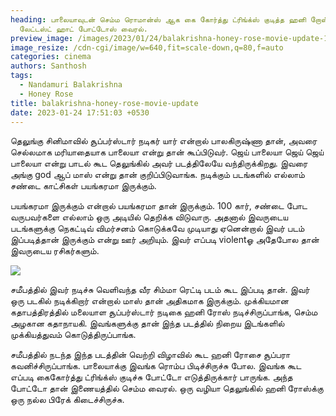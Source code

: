 ```yaml
---
heading: பாலையாவுடன் செம்ம ரொமான்ஸ் ஆக கை கோர்த்து ட்ரிங்க்ஸ் குடித்த ஹனி றோஸ்.
  லேட்டஸ்ட் ஹாட் போட்டோஸ் வைரல்.
preview_image: /images/2023/01/24/balakrishna-honey-rose-movie-update-1-.jpg
image_resize: /cdn-cgi/image/w=640,fit=scale-down,q=80,f=auto
categories: cinema
authors: Santhosh
tags:
  - Nandamuri Balakrishna
  - Honey Rose
title: balakrishna-honey-rose-movie-update
date: 2023-01-24 17:51:03 +0530
---
```



தெலுங்கு சினிமாவில் சூப்பர்ஸ்டார் நடிகர் யார் என்றால் பாலகிருஷ்ணா தான், அவரை செல்லமாக மரியாதையாக பாலையா என்று தான் கூப்பிடுவர். ஜெய் பாலையா ஜெய் ஜெய் பாலையா என்று பாடல் கூட தெலுங்கில் அவர் படத்திலேயே வந்திருக்கிறது. இவரை அங்கு god ஆப் மாஸ் என்று தான் குறிப்பிடுவாங்க. நடிக்கும் படங்களில் எல்லாம் சண்டை காட்சிகள் பயங்கரமா இருக்கும்.

பயங்கரமா இருக்கும் என்றால் பயங்கரமா தான் இருக்கும். 100 கார், சண்டை போட வருபவர்களை எல்லாம் ஒரு அடியில் தெறிக்க விடுவாரு. அதனால் இவருடைய படங்களுக்கு நெகட்டிவ் விமர்சனம் கொடுக்கவே முடியாது ஏனென்றால் இவர் படம் இப்படித்தான் இருக்கும் என்று ஊர் அறியும். இவர் எப்படி violentஓ அதேபோல தான் இவருடைய ரசிகர்களும். 

![](/images/2023/01/24/balakrishna-honey-rose-movie-update-2-.jpg)

சமீபத்தில் இவர் நடிச்சு வெளிவந்த வீர சிம்மா ரெட்டி படம் கூட இப்படி தான். இவர் ஒரு படகில் நடிக்கிறார் என்றால் மாஸ் தான் அதிகமாக இருக்கும். முக்கியமான கதாபத்திரத்தில் மலையாள சூப்பர்ஸ்டார் நடிகை ஹனி ரோஸ் நடிச்சிருப்பாங்க, செம்ம அழகான கதாநாயகி. இவங்களுக்கு தான் இந்த படத்தில் நிறைய இடங்களில் முக்கியத்துவம் கொடுத்திருப்பாங்க.

சமீபத்தில் நடந்த இந்த படத்தின் வெற்றி விழாவில் கூட ஹனி ரோசை சூப்பரா கவனிச்சிருப்பாங்க. பாலையாக்கு இவங்க ரொம்ப பிடிச்சிருச்சு போல. இவங்க கூட எப்படி கைகோர்த்து ட்ரிங்க்ஸ் குடிச்சு போட்டோ எடுத்திருக்கார் பாருங்க. அந்த போட்டோ தான் இணையத்தில் செம்ம வைரல். ஒரு வழியா தெலுங்கில் ஹனி ரோஸ்க்கு ஒரு நல்ல பிரேக் கிடைச்சிருச்சு.